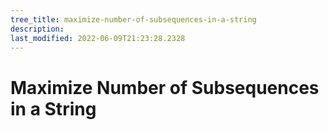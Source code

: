 ```yaml
---
tree_title: maximize-number-of-subsequences-in-a-string
description: 
last_modified: 2022-06-09T21:23:28.2328
---
```


# Maximize Number of Subsequences in a String
